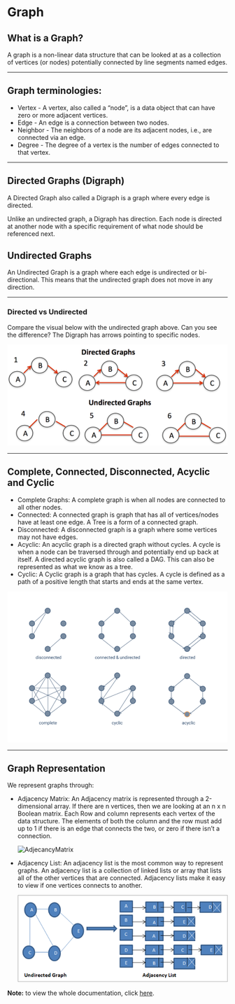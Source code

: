 # Graph
## What is a Graph?
A graph is a non-linear data structure that can be looked at as a collection of vertices (or nodes) potentially connected by line segments named edges.

---

## Graph terminologies:
+ Vertex - A vertex, also called a “node”, is a data object that can have zero or more adjacent vertices.
+ Edge - An edge is a connection between two nodes.
+ Neighbor - The neighbors of a node are its adjacent nodes, i.e., are connected via an edge.
+ Degree - The degree of a vertex is the number of edges connected to that vertex.

---

## Directed Graphs (Digraph)
A Directed Graph also called a Digraph is a graph where every edge is directed.

Unlike an undirected graph, a Digraph has direction. Each node is directed at another node with a specific requirement of what node should be referenced next.


## Undirected Graphs
An Undirected Graph is a graph where each edge is undirected or bi-directional. This means that the undirected graph does not move in any direction.

---

### Directed vs Undirected
Compare the visual below with the undirected graph above. Can you see the difference? The Digraph has arrows pointing to specific nodes.

![Graphs1](Assets/Graphs1.png)

---



## Complete, Connected, Disconnected, Acyclic and Cyclic

+ Complete Graphs: A complete graph is when all nodes are connected to all other nodes.
+ Connected: A connected graph is graph that has all of vertices/nodes have at least one edge. A Tree is a form of a connected graph.
+ Disconnected: A disconnected graph is a graph where some vertices may not have edges.
+ Acyclic: An acyclic graph is a directed graph without cycles. A cycle is when a node can be traversed through and potentially end up back at itself. A directed acyclic graph is also called a DAG. This can also be represented as what we know as a tree.
+ Cyclic: A Cyclic graph is a graph that has cycles. A cycle is defined as a path of a positive length that starts and ends at the same vertex.

![Graphs2](Assets/Graphs2.png)

---

## Graph Representation
We represent graphs through:

+ Adjacency Matrix: An Adjacency matrix is represented through a 2-dimensional array. If there are n vertices, then we are looking at an n x n Boolean matrix. Each Row and column represents each vertex of the data structure. The elements of both the column and the row must add up to 1 if there is an edge that connects the two, or zero if there isn’t a connection.

	![AdjecancyMatrix](Assets/AdjecancyMatrix.jpg)

+ Adjacency List: An adjacency list is the most common way to represent graphs. An adjacency list is a collection of linked lists or array that lists all of the other vertices that are connected. Adjacency lists make it easy to view if one vertices connects to another.

	![AdjacencyList](Assets/AdjacencyList.png)
	

**Note:** to view the whole documentation, click [here](https://codefellows.github.io/common_curriculum/data_structures_and_algorithms/Code_401/class-35/resources/graphs.html).




